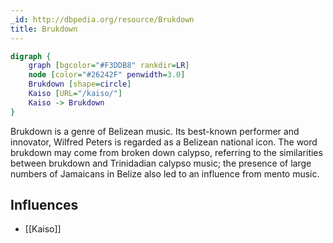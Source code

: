 ```yaml
---
_id: http://dbpedia.org/resource/Brukdown
title: Brukdown
---
```


```dot
digraph {
	graph [bgcolor="#F3DDB8" rankdir=LR]
	node [color="#26242F" penwidth=3.0]
	Brukdown [shape=circle]
	Kaiso [URL="/kaiso/"]
	Kaiso -> Brukdown
}
```

Brukdown is a genre of Belizean music. Its best-known performer and innovator, Wilfred Peters is regarded as a Belizean national icon. The word brukdown may come from broken down calypso, referring to the similarities between brukdown and Trinidadian calypso music; the presence of large numbers of Jamaicans in Belize also led to an influence from mento music.

## Influences
- [[Kaiso]]

